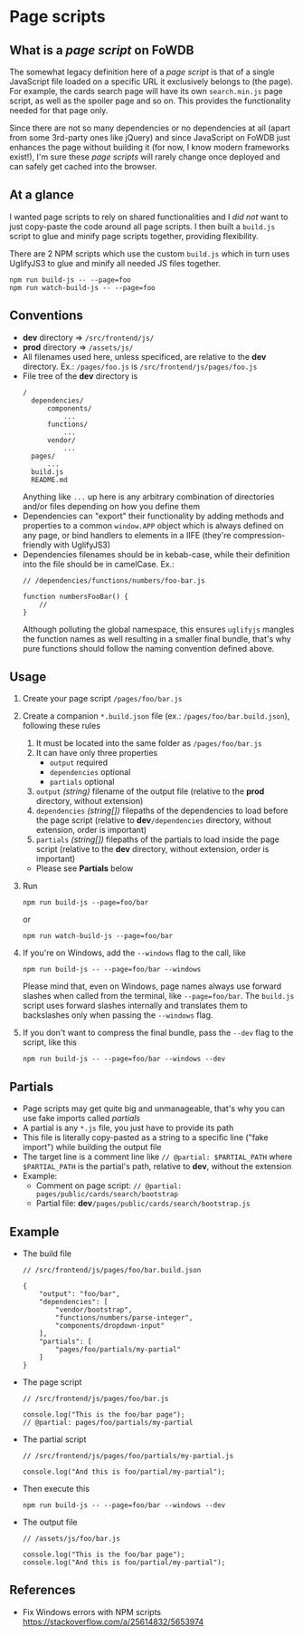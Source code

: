 # Page scripts

## What is a *page script* on FoWDB

The somewhat legacy definition here of a *page script* is that of a single JavaScript file loaded on a specific URL it exclusively belongs to (the page). For example, the cards search page will have its own `search.min.js` page script, as well as the spoiler page and so on. This provides the functionality needed for that page only.

Since there are not so many dependencies or no dependencies at all (apart from some 3rd-party ones like jQuery) and since JavaScript on FoWDB just enhances the page without building it (for now, I know modern frameworks exist!), I'm sure these *page scripts* will rarely change once deployed and can safely get cached into the browser.

## At a glance

I wanted page scripts to rely on shared functionalities and I *did not* want to just copy-paste the code around all page scripts. I then built a `build.js` script to glue and minify page scripts together, providing flexibility.

There are 2 NPM scripts which use the custom `build.js` which in turn uses UglifyJS3 to glue and minify all needed JS files together.

```
npm run build-js -- --page=foo
npm run watch-build-js -- --page=foo
```

## Conventions
- **dev** directory => `/src/frontend/js/`
- **prod** directory => `/assets/js/`
- All filenames used here, unless specificed, are relative to the **dev** directory. Ex.: `/pages/foo.js` is `/src/frontend/js/pages/foo.js`
- File tree of the **dev** directory is
  ```
  /
    dependencies/
        components/
            ...
        functions/
            ...
        vendor/
            ...
    pages/
        ...
    build.js
    README.md
  ```
  Anything like `...` up here is any arbitrary combination of directories and/or files depending on how you define them
- Dependencies can "export" their functionality by adding methods and properties to a common `window.APP` object which is always defined on any page, or bind handlers to elements in a IIFE (they're compression-friendly with UglifyJS3)
- Dependencies filenames should be in kebab-case, while their definition into the file should be in camelCase. Ex.:
  ```
  // /dependencies/functions/numbers/foo-bar.js

  function numbersFooBar() {
      //
  }
  ```
  Although polluting the global namespace, this ensures `uglifyjs` mangles the function names as well resulting in a smaller final bundle, that's why pure functions should follow the naming convention defined above.

## Usage

1. Create your page script `/pages/foo/bar.js`

2. Create a companion `*.build.json` file (ex.: `/pages/foo/bar.build.json`), following these rules
   1. It must be located into the same folder as `/pages/foo/bar.js`
   2. It can have only three properties
      - `output` required
      - `dependencies` optional
      - `partials` optional
   3. `output` *(string)* filename of the output file (relative to the **prod** directory, without extension)
   4. `dependencies` *(string[])* filepaths of the dependencies to load before the page script (relative to **dev**`/dependencies` directory, without extension, order is important)
   5. `partials` *(string[])* filepaths of the partials to load inside the page script (relative to the **dev** directory, without extension, order is important)
     - Please see **Partials** below

3. Run
   ```
   npm run build-js --page=foo/bar
   ```
   or
   ```
   npm run watch-build-js --page=foo/bar
   ```

4. If you're on Windows, add the `--windows` flag to the call, like

   ```
   npm run build-js -- --page=foo/bar --windows
   ```
   Please mind that, even on Windows, page names always use forward slashes when called from the terminal, like `--page=foo/bar`. The `build.js` script uses forward slashes internally and translates them to backslashes only when passing the `--windows` flag.

5. If you don't want to compress the final bundle, pass the `--dev` flag to the script, like this
   ```
   npm run build-js -- --page=foo/bar --windows --dev
   ```

## Partials

- Page scripts may get quite big and unmanageable, that's why you can use fake imports called *partials*
- A partial is any `*.js` file, you just have to provide its path
- This file is literally copy-pasted as a string to a specific line ("fake import") while building the output file
- The target line is a comment line like `// @partial: $PARTIAL_PATH` where `$PARTIAL_PATH` is the partial's path, relative to **dev**, without the extension
- Example:
  - Comment on page script: `// @partial: pages/public/cards/search/bootstrap`
  - Partial file:  **dev**`/pages/public/cards/search/bootstrap.js`

## Example

- The build file
  ```
  // /src/frontend/js/pages/foo/bar.build.json
  
  {
      "output": "foo/bar",
      "dependencies": [
          "vendor/bootstrap",
          "functions/numbers/parse-integer",
          "components/dropdown-input"
      ],
      "partials": [
          "pages/foo/partials/my-partial"
      ]
  }
  ```

- The page script
  ```
  // /src/frontend/js/pages/foo/bar.js
  
  console.log("This is the foo/bar page");
  // @partial: pages/foo/partials/my-partial
  ```

- The partial script
  ```
  // /src/frontend/js/pages/foo/partials/my-partial.js
  
  console.log("And this is foo/partial/my-partial");
  ```

- Then execute this
  ```
  npm run build-js -- --page=foo/bar --windows --dev
  ```

- The output file
  ```
  // /assets/js/foo/bar.js
  
  console.log("This is the foo/bar page");
  console.log("And this is foo/partial/my-partial");
  ```

## References

- Fix Windows errors with NPM scripts
https://stackoverflow.com/a/25614832/5653974
